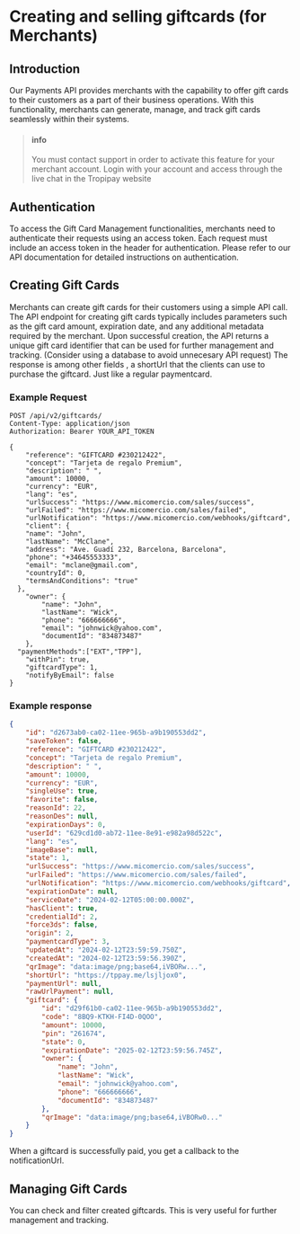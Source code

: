 # Creating and selling giftcards (for Merchants)

## Introduction

Our Payments API provides merchants with the capability to offer gift cards to their customers as a part of their business operations. With this functionality, merchants can generate, manage, and track gift cards seamlessly within their systems.

<!-- theme: info -->

> #### info
>
> You must contact support in order to activate this feature for your merchant account. Login with your account and access through the live chat in the Tropipay website

## Authentication

To access the Gift Card Management functionalities, merchants need to authenticate their requests using an access token. Each request must include an access token in the header for authentication. Please refer to our API documentation for detailed instructions on authentication.

## Creating Gift Cards

Merchants can create gift cards for their customers using a simple API call. The API endpoint for creating gift cards typically includes parameters such as the gift card amount, expiration date, and any additional metadata required by the merchant. Upon successful creation, the API returns a unique gift card identifier that can be used for further management and tracking. (Consider using a database to avoid unnecesary API request) The response is among other fields , a shortUrl that the clients can use to purchase the giftcard. Just like a regular paymentcard.

### Example Request

```http
POST /api/v2/giftcards/
Content-Type: application/json
Authorization: Bearer YOUR_API_TOKEN

{
	"reference": "GIFTCARD #230212422",
	"concept": "Tarjeta de regalo Premium",
	"description": " ",
	"amount": 10000,
	"currency": "EUR",
	"lang": "es",
	"urlSuccess": "https://www.micomercio.com/sales/success",
	"urlFailed": "https://www.micomercio.com/sales/failed",
	"urlNotification": "https://www.micomercio.com/webhooks/giftcard",
	"client": {
    "name": "John",
    "lastName": "McClane",
    "address": "Ave. Guadí 232, Barcelona, Barcelona",
    "phone": "+34645553333",
    "email": "mclane@gmail.com",
    "countryId": 0,
    "termsAndConditions": "true"
  },
	"owner": {
		"name": "John",
		"lastName": "Wick",
		"phone": "666666666",
		"email": "johnwick@yahoo.com",
		"documentId": "834873487"
	},
  "paymentMethods":["EXT","TPP"],
	"withPin": true,
	"giftcardType": 1,
	"notifyByEmail": false
}
```

### Example response

```json
{
	"id": "d2673ab0-ca02-11ee-965b-a9b190553dd2",
	"saveToken": false,
	"reference": "GIFTCARD #230212422",
	"concept": "Tarjeta de regalo Premium",
	"description": " ",
	"amount": 10000,
	"currency": "EUR",
	"singleUse": true,
	"favorite": false,
	"reasonId": 22,
	"reasonDes": null,
	"expirationDays": 0,
	"userId": "629cd1d0-ab72-11ee-8e91-e982a98d522c",
	"lang": "es",
	"imageBase": null,
	"state": 1,
	"urlSuccess": "https://www.micomercio.com/sales/success",
	"urlFailed": "https://www.micomercio.com/sales/failed",
	"urlNotification": "https://www.micomercio.com/webhooks/giftcard",
	"expirationDate": null,
	"serviceDate": "2024-02-12T05:00:00.000Z",
	"hasClient": true,
	"credentialId": 2,
	"force3ds": false,
	"origin": 2,
	"paymentcardType": 3,
	"updatedAt": "2024-02-12T23:59:59.750Z",
	"createdAt": "2024-02-12T23:59:56.390Z",
	"qrImage": "data:image/png;base64,iVBORw...",
	"shortUrl": "https://tppay.me/lsjljox0",
	"paymentUrl": null,
	"rawUrlPayment": null,
	"giftcard": {
		"id": "d29f61b0-ca02-11ee-965b-a9b190553dd2",
		"code": "8BQ9-KTKH-FI4D-0QOO",
		"amount": 10000,
		"pin": "261674",
		"state": 0,
		"expirationDate": "2025-02-12T23:59:56.745Z",
		"owner": {
			"name": "John",
			"lastName": "Wick",
			"email": "johnwick@yahoo.com",
			"phone": "666666666",
			"documentId": "834873487"
		},
		"qrImage": "data:image/png;base64,iVBORw0..."
	}
}
```

When a giftcard is successfully paid, you get a callback to the notificationUrl.

## Managing Gift Cards

You can check and filter created giftcards. This is very useful for further management and tracking.
